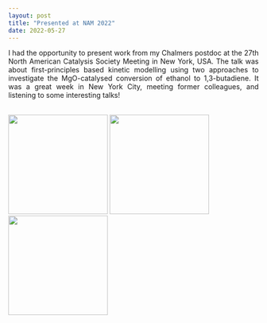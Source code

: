 ```yaml
---
layout: post
title: "Presented at NAM 2022"
date: 2022-05-27
---
```


<p align="justify">
 I had the opportunity to present work from my Chalmers postdoc at the 27th North American Catalysis Society Meeting in New York, USA. The talk was about first-principles based 
  kinetic modelling using two approaches to investigate the MgO-catalysed conversion of ethanol to 1,3-butadiene. 
  It was a great week in New York City, meeting former colleagues, and listening to some interesting talks!
  <br/>
  <br/>
</p>

<img src="/images/NAM27_ny.jpg" width="200"/>
<img src="/images/NAM27_talk.jpg" width="200"/>
<img src="/images/NAM27_me.jpg" width="200"/>
 
<p>
 <br/>
 <br/>
</p>
